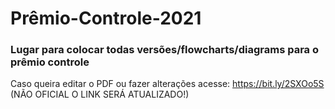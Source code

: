 # Prêmio-Controle-2021
### Lugar para colocar todas versões/flowcharts/diagrams para o prêmio controle
Caso queira editar o PDF ou fazer alterações acesse: https://bit.ly/2SXOo5S (NÃO OFICIAL O LINK SERÁ ATUALIZADO!)
